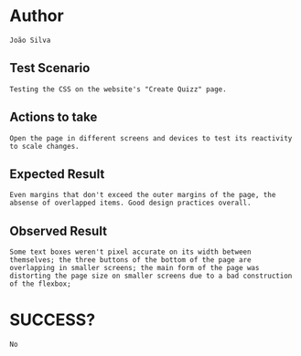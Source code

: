 # Author

    João Silva

## Test Scenario

    Testing the CSS on the website's "Create Quizz" page.

## Actions to take

    Open the page in different screens and devices to test its reactivity to scale changes.

## Expected Result

    Even margins that don't exceed the outer margins of the page, the absense of overlapped items. Good design practices overall.

## Observed Result

    Some text boxes weren't pixel accurate on its width between themselves; the three buttons of the bottom of the page are overlapping in smaller screens; the main form of the page was distorting the page size on smaller screens due to a bad construction of the flexbox; 

# SUCCESS?

    No
